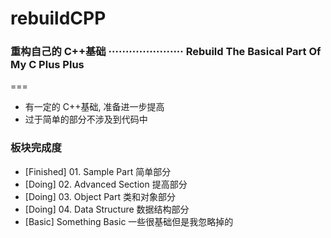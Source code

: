 # rebuildCPP
### 重构自己的 C++基础 ······················ Rebuild The Basical Part Of My C Plus Plus

===

- 有一定的 C++基础, 准备进一步提高
- 过于简单的部分不涉及到代码中

### 板块完成度
- [Finished] 01. Sample Part 简单部分
- [Doing] 02. Advanced Section 提高部分
- [Doing] 03. Object Part 类和对象部分
- [Doing] 04. Data Structure 数据结构部分
- [Basic] Something Basic 一些很基础但是我忽略掉的

